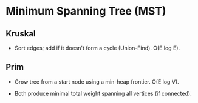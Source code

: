 # Minimum Spanning Tree (MST)

## Kruskal
- Sort edges; add if it doesn't form a cycle (Union-Find). O(E log E).

## Prim
- Grow tree from a start node using a min-heap frontier. O(E log V).

- Both produce minimal total weight spanning all vertices (if connected).
